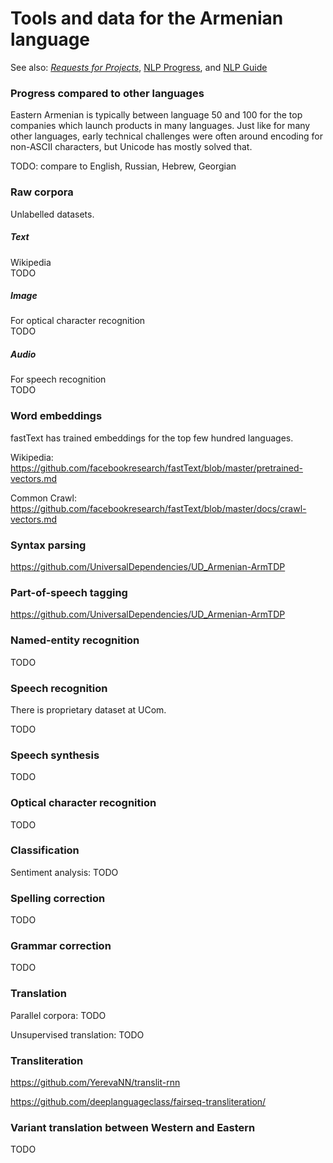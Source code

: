 # Tools and data for the Armenian language

See also: [*Requests for Projects*](/rfp/), [NLP Progress](https://nlpprogress.com/), and [NLP Guide](https://nlpguide.github.io/)

### Progress compared to other languages

Eastern Armenian is typically between language 50 and 100 for the top companies which launch products in many languages.  Just like for many other languages, early technical challenges were often around encoding for non-ASCII characters, but Unicode has mostly solved that.

TODO: compare to English, Russian, Hebrew, Georgian

### Raw corpora
Unlabelled datasets.
##### Text
Wikipedia  
TODO
##### Image
For optical character recognition  
TODO
##### Audio
For speech recognition  
TODO

### Word embeddings

fastText has trained embeddings for the top few hundred languages.

Wikipedia: https://github.com/facebookresearch/fastText/blob/master/pretrained-vectors.md

Common Crawl: https://github.com/facebookresearch/fastText/blob/master/docs/crawl-vectors.md


### Syntax parsing

https://github.com/UniversalDependencies/UD_Armenian-ArmTDP


### Part-of-speech tagging

https://github.com/UniversalDependencies/UD_Armenian-ArmTDP


### Named-entity recognition

TODO


### Speech recognition

There is proprietary dataset at UCom.

TODO


### Speech synthesis

TODO


### Optical character recognition

TODO


### Classification

Sentiment analysis: TODO


### Spelling correction

TODO


### Grammar correction

TODO


### Translation

Parallel corpora: TODO

Unsupervised translation: TODO


### Transliteration

https://github.com/YerevaNN/translit-rnn

https://github.com/deeplanguageclass/fairseq-transliteration/


### Variant translation between Western and Eastern

TODO


